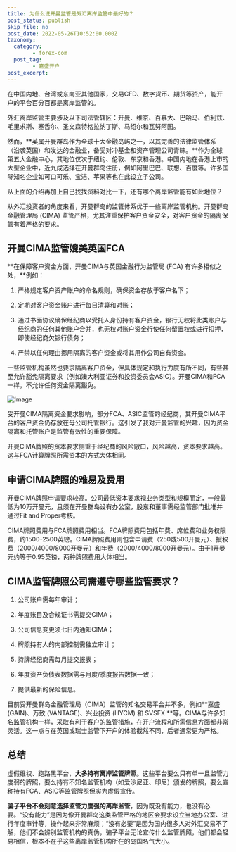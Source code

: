 ```yaml
---
title: 为什么说开曼监管是外汇离岸监管中最好的？
post_status: publish
skip_file: no
post_date: 2022-05-26T10:52:00.000Z
taxonomy:
  category:
        - forex-com
  post_tag:
        - 嘉盛开户
post_excerpt: 
---
```

在中国内地、台湾或东南亚其他国家，交易CFD、数字货币、期货等资产，能开户的平台百分百都是离岸监管的。

外汇离岸监管主要涉及以下司法管辖区：开曼、维京、百慕大、巴哈马、伯利兹、毛里求斯、塞舌尔、圣文森特格拉纳丁斯、马绍尔和瓦努阿图。

然而，**英属开曼群岛作为全球十大金融岛屿之一，以其完善的法律监管体系（沿袭英国）和发达的金融业，备受对冲基金和资产管理公司青睐。**作为全球第五大金融中心，其地位仅次于纽约、伦敦、东京和香港。中国内地在香港上市的大型企业中，近九成选择在开曼群岛注册，例如阿里巴巴、联想、百度等。许多国际知名企业如可口可乐、宝洁、苹果等也在此设立子公司。

从上面的介绍再加上自己找找资料对比一下，还有哪个离岸监管能有如此地位？

从外汇投资者的角度来看，开曼群岛的监管体系优于一些离岸监管机构。开曼群岛金融管理局 (CIMA) 监管严格，尤其注重保护客户资金安全，对客户资金的隔离保管有着严格的要求。

## 开曼CIMA监管媲美英国FCA

**在保障客户资金方面，开曼CIMA与英国金融行为监管局 (FCA) 有许多相似之处，**例如：

1. 严格规定客户资产账户的命名规则，确保资金存放于客户名下；

1. 定期对客户资金账户进行每日清算和对账；

1. 通过书面协议确保经纪商以受托人身份持有客户资金，银行无权将此类账户与经纪商的任何其他账户合并，也无权对账户资金行使任何留置权或进行扣押，即使经纪商欠银行债务；

1. 严禁以任何理由挪用隔离的客户资金或将其用作公司自有资金。

一些监管机构虽然也要求隔离客户资金，但具体规定和执行力度有所不同，有些甚至允许豁免隔离要求（例如澳大利亚证券和投资委员会ASIC）。开曼CIMA和FCA一样，不允许任何资金隔离豁免。

![Image](https://prod-files-secure.s3.us-west-2.amazonaws.com/39ed1227-6d7d-4570-be36-9ccd4a2c4241/bd849744-3fcb-4a37-8312-357962c8f065/image.png?X-Amz-Algorithm=AWS4-HMAC-SHA256&X-Amz-Content-Sha256=UNSIGNED-PAYLOAD&X-Amz-Credential=ASIAZI2LB4665KAQPBKR%2F20250516%2Fus-west-2%2Fs3%2Faws4_request&X-Amz-Date=20250516T101358Z&X-Amz-Expires=3600&X-Amz-Security-Token=IQoJb3JpZ2luX2VjEIn%2F%2F%2F%2F%2F%2F%2F%2F%2F%2FwEaCXVzLXdlc3QtMiJHMEUCIQD5zol%2FAlNGSnbNS55IAv2nMsL0COfd7UidXViArgz1wgIgHwR5qSm2aTf%2FPZlhiGZtqOz3hgcNyofBJY5mgrC2R0gq%2FwMIQhAAGgw2Mzc0MjMxODM4MDUiDEnyyhvTDi7vx4XSDircA19w9Y0hyaCrYEOL40efHsTfqefcFsGNSm%2B4jor3k9fzTdffX9fYxrwWgfE%2F8nIchFOKvoPVdiQmeblSdRn8YKNlbl04DPyYwyl1lR2mA7CXE6eVGZl%2FQZv%2BUFzWKFNnUCe%2FtrRGPneCRuxC4NHzhnwUcnpLFWzkntR0uNtx2sB%2F7TFvCLCLnjFk%2BP8a1o78cUZ9ZkcwAKli3BiWO69ahk%2BSFpjsy3ul1C8h%2BsULQiwlXGuDSwD0JybvMeJXf%2B%2BNVQq4K2WcjhrWtLO9oxKFs9LzuX5TvsNM2Eisv%2Bm3LXpVDbmIRmaJsYJ4LYzyA9BppR%2BjqLp9KmEjKKSvx0biiCyHaukhhj3cvT6v6fIIugE6ELhEM6AFDfCJ0JP0HTMTtJNB3xudhX55tL1rodo02MNfYJj4Yx%2Ft6nhWIy7TNEaNhtHDi0a7fKPLC7vwLzvGKXHfz%2Bs%2Fm5nVQnic5KS%2FqtR9G866OWtwX1L44ZB6L56y1eUR%2BOGzPgh2Pn7do3ZfZ3nOnoHZXIqjnaS5byIXYGXAPPDPMewTEUkMcku91sNljS3fP3WCM2W%2FDQzbG6blY8caHtTaPdc%2BDO9Jxo%2BjhC3UumThHlBnmsT%2FPXQPmr374hEOoLbHTvEnGQjLMI3sm8EGOqUBqeCt2eeH7P2FI0xQvzwvamdcSW091j6P1EiP1OFPOL4SuMS9SfBY09zH1MCtTXaRdNsCjeuL8AX5Jm57p%2Fap%2FJUtiTGw78EAk1IuaKz%2FRhrCv3LyvTf%2BjIZwbCOtB5Rt2xBDjtY7JjQoB9kCt%2BPOOcxUmChoAIRFe8W2u2FcQ7NA4wP1FaadRfQBX%2BruKPO1m7kl0%2FVT4c8h1NWQsbyqtPTuYMaB&X-Amz-Signature=ed31702d75906ec2a92dee2ebf93186230388966f1a3521b8ee02869d3ffa507&X-Amz-SignedHeaders=host&x-id=GetObject)

受开曼CIMA隔离资金要求影响，部分FCA、ASIC监管的经纪商，其开曼CIMA平台的客户资金仍存放在母公司托管银行。这引发了我对开曼监管的兴趣，因为资金隔离和托管账户是监管有效性的重要保障。

开曼CIMA牌照的资本要求侧重于经纪商的风险敞口，风险越高，资本要求越高。这与FCA计算牌照所需资本的方式大体相同。

## **申请CIMA牌照的难易及费用**

开曼CIMA牌照申请要求较高。公司最低资本要求视业务类型和规模而定，一般最低为10万开曼元，且须在开曼群岛设有办公室，股东和董事需经监管部门批准并通过Fit and Proper考核。

CIMA牌照费用与FCA牌照费用相当。FCA牌照费用包括年费、席位费和业务权限费，约1500-2500英镑。CIMA牌照费用则包含申请费（250或500开曼元）、授权费（2000/4000/8000开曼元）和年费（2000/4000/8000开曼元）。由于1开曼元约等于0.95英镑，两种牌照费用大体相当。

## CIMA监管牌照公司需遵守哪些监管要求？

1. 公司账户需每年审计；

1. 年度账目及合规证书需提交CIMA；

1. 公司信息变更须七日内通知CIMA；

1. 牌照持有人的内部控制需独立审计；

1. 持牌经纪商需每月提交报表；

1. 年度资产负债表数据需与月度/季度报告数据一致；

1. 提供最新的保险信息。

目前受开曼群岛金融管理局（CIMA）监管的知名交易平台并不多，例如**嘉盛 (GAIN)、万致 (VANTAGE)、兴业投资 (HYCM) 和 SVSFX **等。CIMA与许多知名监管机构一样，采取有利于客户的监管措施，在开户流程和所需信息方面都非常灵活。这一点与在英国或瑞士监管下开户的体验截然不同，后者通常更为严格。

## 总结

虚假维权、跑路黑平台，**大多持有离岸监管牌照**。这些平台要么只有单一且监管力度弱的牌照，要么持有不知名监管机构（如爱沙尼亚、印尼）颁发的牌照，要么宣称持有FCA、ASIC等监管牌照但实为虚假宣传。

**骗子平台不会刻意选择监管力度强的离岸监管**，因为既没有能力，也没有必要。“没有能力”是因为像开曼群岛这类监管严格的地区会要求设立当地办公室、进行年度审计等，操作起来非常麻烦；“没有必要”是因为国内很多人对外汇交易不了解，他们不会辨别监管机构的真伪，骗子平台无论宣传什么监管牌照，他们都会轻易相信，根本不在乎这些离岸监管机构所在的岛国名气大小。